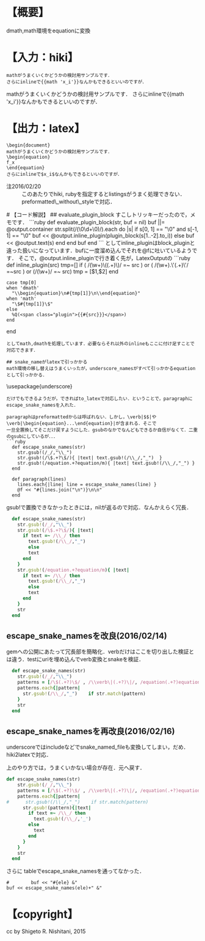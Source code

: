 # 【概要】
dmath,math環境をequationに変換
# 【入力：hiki】

```
mathがうまくいくかどうかの検討用サンプルです．
さらにinlineで{{math 'x_i'}}なんかもできるといいのですが．
```

mathがうまくいくかどうかの検討用サンプルです．
さらにinlineで{{math 'x_i'}}なんかもできるといいのですが．

# 【出力：latex】

```
\begin{document}
mathがうまくいくかどうかの検討用サンプルです．
\begin{equation}
f_x
\end{equation}
さらにinlineで$x_i$なんかもできるといいのですが．
```
<dl>
<dt>注2016/02/20</dt><dd>このあたりでhiki, rubyを指定するとlistingsがうまく処理できない．preformatted\_without\_styleで対応．</dd>
</dl>
# 【コード解説】
## evaluate_plugin_block
すこしトリッキーだったので，メモです．
```ruby
  def evaluate_plugin_block(str, buf = nil)
    buf ||= @output.container
    str.split(/(\0\d+\0)/).each do |s|
      if s[0, 1] == "\0" and s[-1, 1] == "\0"
        buf << @output.inline_plugin(plugin_block(s[1..-2].to_i))
      else
        buf << @output.text(s)
      end
    end
    buf
  end
```
としてinline_pluginはblock_pluginと違った扱いになっています．bufに一度溜め込んでそれを@fに吐いているようです．
そこで，@output.inline_pluginで行き着く先が，LatexOutputの
```ruby
  def inline_plugin(src)
    tmp=[]
    if ( /(\w+)\((.+)\)/ =~ src ) or ( /(\w+).\'(.+)\'/ =~src ) or (/(\w+)/ =~ src)
      tmp = [$1,$2]
    end

    case tmp[0]
    when 'dmath'
      "\\begin{equation}\n#{tmp[1]}\n\\end{equation}"
    when 'math'
      "\$#{tmp[1]}\$"
    else
      %Q(<span class="plugin">{{#{src}}}</span>)
    end
  end
```
としてmath,dmathを処理しています．必要ならそれ以外のinlineもここに付け足すことで対応できます．

## snake_nameがlatexで引っかかる
math環境の移し替えはうまくいったが，underscore_namesがすべて引っかかるequationとして引っかかる．
```
\usepackage{underscore}
```
だけでもできるようだが，できればto_latexで対応したい．ということで，paragraphにescape_snake_namesを入れた．

paragraphはpreformattedからは呼ばれない．しかし，\verb|$$|や\verb|\begin{equation}...\end{equation}|が含まれる．そこで
一旦全置換してそこだけ戻すようにした．gsubのなかでなんどもできるか自信がなくて．二重のgsubにしているが．．．
```ruby
  def escape_snake_names(str)
    str.gsub!(/_/,"\\_")
    str.gsub!(/\$.+?\$/){ |text| text.gsub!(/\\_/,"_")  }
    str.gsub!(/equation.+?equation/m){ |text| text.gsub!(/\\_/,"_") }
  end

  def paragraph(lines)
    lines.each{|line| line = escape_snake_names(line) }
    @f << "#{lines.join("\n")}\n\n"
  end
```
gsub!で置換できなかったときには，nilが返るので対応．なんかえらく冗長．
```ruby
  def escape_snake_names(str)
    str.gsub!(/_/,"\\_")
    str.gsub!(/\$.+?\$/){ |text|
      if text =~ /\\_/ then
        text.gsub!(/\\_/,"_")
        else
        text
      end
    }
    str.gsub!(/equation.+?equation/m){ |text|
      if text =~ /\\_/ then
        text.gsub!(/\\_/,"_")
        else
        text
      end
    }
    str
  end
```

## escape_snake_namesを改良(2016/02/14)
gemへの公開にあたって冗長部を簡略化．verbだけはここを切り出した検証とは違う．testにuriを埋め込んでverb変換とsnakeを検証．
```ruby
  def escape_snake_names(str)
    str.gsub!(/_/,"\\_")
    patterns = [/\$(.+?)\$/ , /\\verb\|(.+?)\|/, /equation(.+?)equation/m ]
    patterns.each{|pattern|
      str.gsub!(/\\_/,"_")    if str.match(pattern)
    }
    str
  end
```
## escape_snake_namesを再改良(2016/02/16)
underscoreではincludeなどでsnake_named_fileも変換してしまい，だめ．hiki2latexで対応．

上のやり方では，うまくいかない場合が存在．元へ戻す．
```ruby
def escape_snake_names(str)
    str.gsub!(/_/,"\\_")
    patterns = [/\$(.+?)\$/ , /\\verb\|(.+?)\|/, /equation(.+?)equation/m ]
    patterns.each{|pattern|
#      str.gsub!(/\\_/,"_")    if str.match(pattern)                                                                                   
      str.gsub!(pattern){|text|
        if text =~ /\\_/ then
          text.gsub!(/\\_/,'_')
        else
          text
        end
      }
    }
    str
  end
```
さらに
tableでescape_snake_namesを通ってなかった．
```
#        buf << "#{ele} &"
buf << escape_snake_names(ele)+" &"
```

# 【copyright】
cc by Shigeto R. Nishitani, 2015
